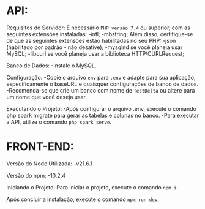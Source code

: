 # API: 

Requisitos do Servidor:
É necessário `PHP versão 7.4` ou superior, com as seguintes extensões instaladas:
-intl;
-mbstring;
Além disso, certifique-se de que as seguintes extensões estão habilitadas no seu PHP:
-json (habilitado por padrão - não desative);
-mysqlnd se você planeja usar MySQL;
-libcurl se você planeja usar a biblioteca HTTP\CURLRequest;

Banco de Dados:
-Instale o MySQL.

Configuração:
-Copie o arquivo `env` para `.env` e adapte para sua aplicação, especificamente o baseURL
e quaisquer configurações de banco de dados.
-Recomenda-se que crie um banco com nome de `TestDelta` ou altere para um nome que você deseja usar.

Executando o Projeto:
-Após configurar o arquivo .env, execute o comando php spark migrate para gerar as tabelas e colunas no banco.
-Para executar a API, utilize o comando `php spark serve`.


# FRONT-END:

Versão do Node Utilizada:
-v21.6.1

Versão do npm:
-10.2.4

Iniciando o Projeto:
Para iniciar o projeto, execute o comando `npm i`.

Após concluir a instalação, execute o comando `npm run dev`.

